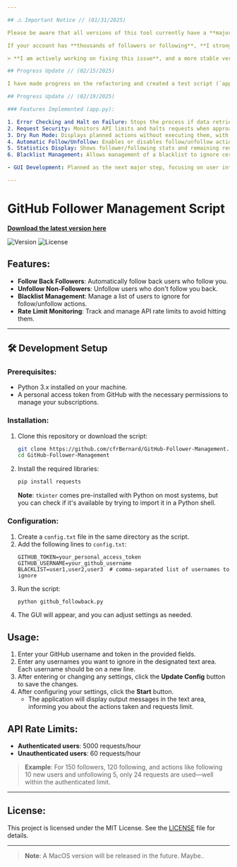 ```yaml
---

## ⚠️ Important Notice // (01/31/2025) 

Please be aware that all versions of this tool currently have a **major issue** that affects users with several thousand followers/following.

If your account has **thousands of followers or following**, **I strongly advise against using this tool at the moment**. There are known issues with pagination and the handling of large user lists, which may result in incomplete or incorrect data being processed.

> **I am actively working on fixing this issue**, and a more stable version will be available soon. Thank you for your patience and understanding!

## Progress Update // (02/15/2025)

I have made progress on the refactoring and created a test script (`app.py` in the `dev` branch) that focuses solely on data collection. The script is highly robust, and everything appears to be functioning correctly. The next step is to rebuild the application around this script.

## Progress Update // (02/19/2025)

### Features Implemented (app.py):

1. Error Checking and Halt on Failure: Stops the process if data retrieval fails.
2. Request Security: Monitors API limits and halts requests when approaching limits.
3. Dry Run Mode: Displays planned actions without executing them, with user confirmation.
4. Automatic Follow/Unfollow: Enables or disables follow/unfollow actions.
5. Statistics Display: Shows follower/following stats and remaining requests.
6. Blacklist Management: Allows management of a blacklist to ignore certain users.

- GUI Development: Planned as the next major step, focusing on user interface and experience.

---
```


# GitHub Follower Management Script

[**Download the latest version here**](https://github.com/cfrBernard/GitHub-Follower-Management/releases)

![Version](https://img.shields.io/badge/version-v2.2.0-blue)
![License](https://img.shields.io/github/license/cfrBernard/MaskMapWizard)

## Features:
- **Follow Back Followers**: Automatically follow back users who follow you.
- **Unfollow Non-Followers**: Unfollow users who don't follow you back.
- **Blacklist Management**: Manage a list of users to ignore for follow/unfollow actions.
- **Rate Limit Monitoring**: Track and manage API rate limits to avoid hitting them.

---

## 🛠 Development Setup

### Prerequisites:
- Python 3.x installed on your machine.
- A personal access token from GitHub with the necessary permissions to manage your subscriptions.

### Installation:
1. Clone this repository or download the script:
    ```bash
    git clone https://github.com/cfrBernard/GitHub-Follower-Management.git
    cd GitHub-Follower-Management
    ```
2. Install the required libraries:
    ```bash
    pip install requests
    ```
   **Note**: `tkinter` comes pre-installed with Python on most systems, but you can check if it's available by trying to import it in a Python shell.

### Configuration:
1. Create a `config.txt` file in the same directory as the script.
2. Add the following lines to `config.txt`:
    ```text
    GITHUB_TOKEN=your_personal_access_token
    GITHUB_USERNAME=your_github_username
    BLACKLIST=user1,user2,user3  # comma-separated list of usernames to ignore
    ```
3. Run the script:
    ```bash
    python github_followback.py
    ```
4. The GUI will appear, and you can adjust settings as needed.

## Usage:
1. Enter your GitHub username and token in the provided fields.
2. Enter any usernames you want to ignore in the designated text area. Each username should be on a new line.
3. After entering or changing any settings, click the **Update Config** button to save the changes.
4. After configuring your settings, click the **Start** button.
    - The application will display output messages in the text area, informing you about the actions taken and requests limit.

## API Rate Limits:
- **Authenticated users**: 5000 requests/hour
- **Unauthenticated users**: 60 requests/hour

> **Example**: For 150 followers, 120 following, and actions like following 10 new users and unfollowing 5, only 24 requests are used—well within the authenticated limit.

---

## License: 
This project is licensed under the MIT License. See the [LICENSE](./LICENSE.md) file for details.

---

> **Note**: A MacOS version will be released in the future. Maybe..

